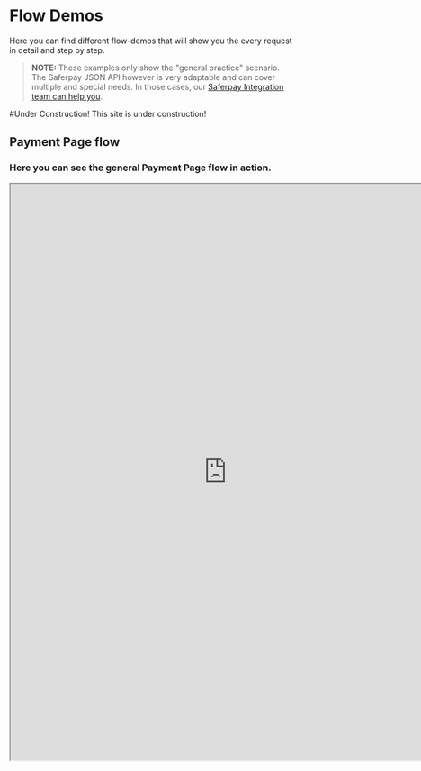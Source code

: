 # Flow Demos

Here you can find different flow-demos that will show you the every request in detail and step by step.
>
><i class="glyphicon glyphicon-hand-right"></i> **NOTE:** These examples only show the "general practice" scenario. The Saferpay JSON API however is very adaptable and can cover multiple and special needs. In those cases, our [Saferpay Integration team can help you](https://saferpay.github.io/sndbx/contact.html).
>

#Under Construction!
This site is under construction!

## <a name="paymentpage"></a> Payment Page flow

### Here you can see the general Payment Page flow in action.
<iframe id="frame" src='http://shop.saferpay.eu/SafpGithub/pp_initialize.php' style='height: 1024px; width: 768px;'></iframe>
